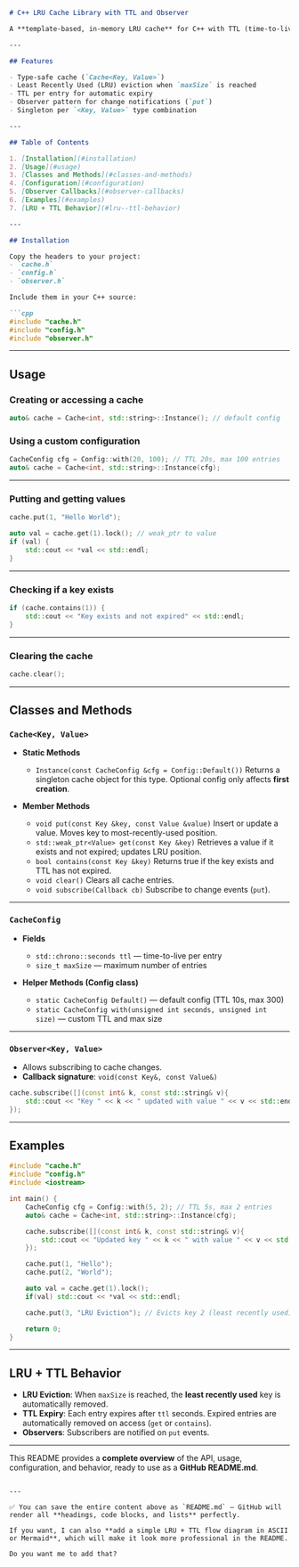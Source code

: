 ````markdown
# C++ LRU Cache Library with TTL and Observer

A **template-based, in-memory LRU cache** for C++ with TTL (time-to-live) support and observer callbacks. Each cache instance is **singleton per type**.

---

## Features

- Type-safe cache (`Cache<Key, Value>`)  
- Least Recently Used (LRU) eviction when `maxSize` is reached  
- TTL per entry for automatic expiry  
- Observer pattern for change notifications (`put`)  
- Singleton per `<Key, Value>` type combination  

---

## Table of Contents

1. [Installation](#installation)  
2. [Usage](#usage)  
3. [Classes and Methods](#classes-and-methods)  
4. [Configuration](#configuration)  
5. [Observer Callbacks](#observer-callbacks)  
6. [Examples](#examples)  
7. [LRU + TTL Behavior](#lru--ttl-behavior)  

---

## Installation

Copy the headers to your project:  
- `cache.h`  
- `config.h`  
- `observer.h`  

Include them in your C++ source:

```cpp
#include "cache.h"
#include "config.h"
#include "observer.h"
````

---

## Usage

### Creating or accessing a cache

```cpp
auto& cache = Cache<int, std::string>::Instance(); // default config
```

### Using a custom configuration

```cpp
CacheConfig cfg = Config::with(20, 100); // TTL 20s, max 100 entries
auto& cache = Cache<int, std::string>::Instance(cfg);
```

---

### Putting and getting values

```cpp
cache.put(1, "Hello World");

auto val = cache.get(1).lock(); // weak_ptr to value
if (val) {
    std::cout << *val << std::endl;
}
```

---

### Checking if a key exists

```cpp
if (cache.contains(1)) {
    std::cout << "Key exists and not expired" << std::endl;
}
```

---

### Clearing the cache

```cpp
cache.clear();
```

---

## Classes and Methods

### `Cache<Key, Value>`

* **Static Methods**

  * `Instance(const CacheConfig &cfg = Config::Default())`
    Returns a singleton cache object for this type. Optional config only affects **first creation**.

* **Member Methods**

  * `void put(const Key &key, const Value &value)`
    Insert or update a value. Moves key to most-recently-used position.
  * `std::weak_ptr<Value> get(const Key &key)`
    Retrieves a value if it exists and not expired; updates LRU position.
  * `bool contains(const Key &key)`
    Returns true if the key exists and TTL has not expired.
  * `void clear()`
    Clears all cache entries.
  * `void subscribe(Callback cb)`
    Subscribe to change events (`put`).

---

### `CacheConfig`

* **Fields**

  * `std::chrono::seconds ttl` — time-to-live per entry
  * `size_t maxSize` — maximum number of entries

* **Helper Methods (Config class)**

  * `static CacheConfig Default()` — default config (TTL 10s, max 300)
  * `static CacheConfig with(unsigned int seconds, unsigned int size)` — custom TTL and max size

---

### `Observer<Key, Value>`

* Allows subscribing to cache changes.
* **Callback signature**: `void(const Key&, const Value&)`

```cpp
cache.subscribe([](const int& k, const std::string& v){
    std::cout << "Key " << k << " updated with value " << v << std::endl;
});
```

---

## Examples

```cpp
#include "cache.h"
#include "config.h"
#include <iostream>

int main() {
    CacheConfig cfg = Config::with(5, 2); // TTL 5s, max 2 entries
    auto& cache = Cache<int, std::string>::Instance(cfg);

    cache.subscribe([](const int& k, const std::string& v){
        std::cout << "Updated key " << k << " with value " << v << std::endl;
    });

    cache.put(1, "Hello");
    cache.put(2, "World");

    auto val = cache.get(1).lock();
    if(val) std::cout << *val << std::endl;

    cache.put(3, "LRU Eviction"); // Evicts key 2 (least recently used)

    return 0;
}
```

---

## LRU + TTL Behavior

* **LRU Eviction**: When `maxSize` is reached, the **least recently used** key is automatically removed.
* **TTL Expiry**: Each entry expires after `ttl` seconds. Expired entries are automatically removed on access (`get` or `contains`).
* **Observers**: Subscribers are notified on `put` events.

---

This README provides a **complete overview** of the API, usage, configuration, and behavior, ready to use as a **GitHub README.md**.

```

---

✅ You can save the entire content above as `README.md` — GitHub will render all **headings, code blocks, and lists** perfectly.  

If you want, I can also **add a simple LRU + TTL flow diagram in ASCII or Mermaid**, which will make it look more professional in the README.  

Do you want me to add that?
```

